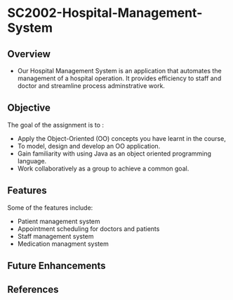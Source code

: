 # SC2002-Hospital-Management-System
## Overview
- Our Hospital Management System is an application that automates the management of a hospital operation. It provides efficiency to staff and doctor and streamline process adminstrative work.


## Objective
The goal of the assignment is to :
- Apply the Object-Oriented (OO) concepts you have learnt in the course, 
- To model, design and develop an OO application. 
- Gain familiarity with using Java as an object oriented programming language. 
- Work collaboratively as a group to achieve a common goal.

## Features
Some of the features include:
- Patient management system
- Appointment scheduling for doctors and patients
- Staff management system
- Medication managment system

## Future Enhancements


## References



